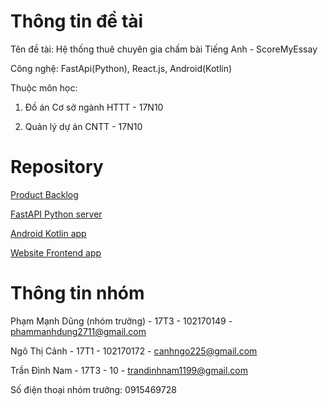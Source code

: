 # Thông tin đề tài 
Tên đề tài: Hệ thống thuê chuyên gia chấm bài Tiếng Anh - ScoreMyEssay

Công nghệ: FastApi(Python), React.js, Android(Kotlin)

Thuộc môn học: 

1. Đồ án Cơ sở ngành HTTT - 17N10

2. Quản lý dự án CNTT -  17N10

# Repository 


[Product Backlog](https://docs.google.com/spreadsheets/d/1ysZ3BYZoSn0WuSTYX-x-c2FwYnMKyCevbk3jeUZjEKE/edit?usp=sharing)

[FastAPI Python server](https://github.com/da-httt/scoremyessay-api-server)

[Android Kotlin app](https://github.com/da-httt/scoremyessay-android-app)

[Website Frontend app](https://github.com/da-httt/scoremyessay-react-app)


# Thông tin nhóm
Phạm Mạnh Dũng (nhóm trưởng) - 17T3 - 102170149 - phammanhdung2711@gmail.com

Ngô Thị Cảnh - 17T1 - 102170172 - canhngo225@gmail.com

Trần Đình Nam - 17T3 - 10    - trandinhnam1199@gmail.com

Số điện thoại nhóm trưởng: 0915469728
